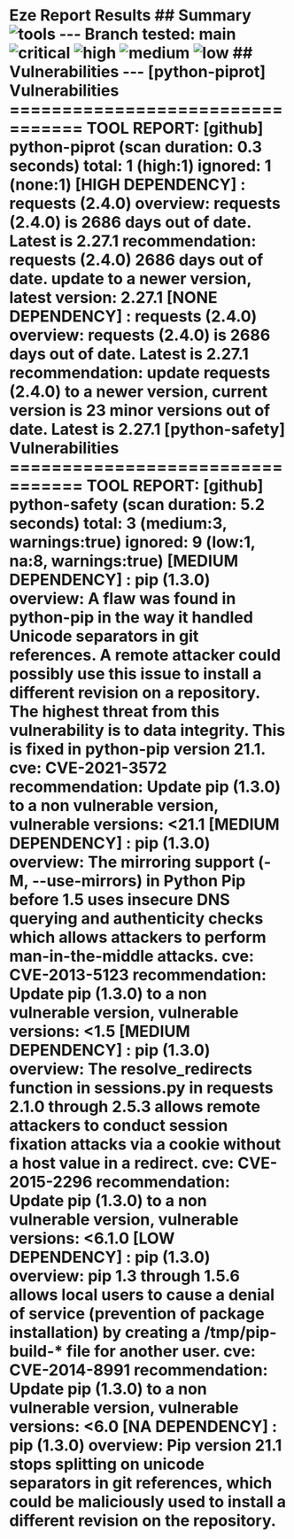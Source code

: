    # Eze Report Results ## Summary ![tools](https://img.shields.io/static/v1?style=plastic&label=Tools_executed&message=5&color=blue) --- Branch tested: main ![critical](https://img.shields.io/static/v1?style=plastic&label=critical&message=0&color=red) ![high](https://img.shields.io/static/v1?style=plastic&label=high&message=3&color=orange) ![medium](https://img.shields.io/static/v1?style=plastic&label=medium&message=7&color=yellow) ![low](https://img.shields.io/static/v1?style=plastic&label=low&message=2&color=lightgrey) ## Vulnerabilities --- [python-piprot] Vulnerabilities ================================= TOOL REPORT: [github] python-piprot (scan duration: 0.3 seconds) total: 1 (high:1) ignored: 1 (none:1) [HIGH DEPENDENCY] : requests (2.4.0) overview: requests (2.4.0) is 2686 days out of date. Latest is 2.27.1 recommendation: requests (2.4.0) 2686 days out of date. update to a newer version, latest version: 2.27.1 [NONE DEPENDENCY] : requests (2.4.0) overview: requests (2.4.0) is 2686 days out of date. Latest is 2.27.1 recommendation: update requests (2.4.0) to a newer version, current version is 23 minor versions out of date. Latest is 2.27.1 [python-safety] Vulnerabilities ================================= TOOL REPORT: [github] python-safety (scan duration: 5.2 seconds) total: 3 (medium:3, warnings:true) ignored: 9 (low:1, na:8, warnings:true) [MEDIUM DEPENDENCY] : pip (1.3.0) overview: A flaw was found in python-pip in the way it handled Unicode separators in git references. A remote attacker could possibly use this issue to install a different revision on a repository. The highest threat from this vulnerability is to data integrity. This is fixed in python-pip version 21.1. cve: CVE-2021-3572 recommendation: Update pip (1.3.0) to a non vulnerable version, vulnerable versions: <21.1 [MEDIUM DEPENDENCY] : pip (1.3.0) overview: The mirroring support (-M, --use-mirrors) in Python Pip before 1.5 uses insecure DNS querying and authenticity checks which allows attackers to perform man-in-the-middle attacks. cve: CVE-2013-5123 recommendation: Update pip (1.3.0) to a non vulnerable version, vulnerable versions: <1.5 [MEDIUM DEPENDENCY] : pip (1.3.0) overview: The resolve_redirects function in sessions.py in requests 2.1.0 through 2.5.3 allows remote attackers to conduct session fixation attacks via a cookie without a host value in a redirect. cve: CVE-2015-2296 recommendation: Update pip (1.3.0) to a non vulnerable version, vulnerable versions: <6.1.0 [LOW DEPENDENCY] : pip (1.3.0) overview: pip 1.3 through 1.5.6 allows local users to cause a denial of service (prevention of package installation) by creating a /tmp/pip-build-* file for another user. cve: CVE-2014-8991 recommendation: Update pip (1.3.0) to a non vulnerable version, vulnerable versions: <6.0 [NA DEPENDENCY] : pip (1.3.0) overview: Pip version 21.1 stops splitting on unicode separators in git references, which could be maliciously used to install a different revision on the repository. 
